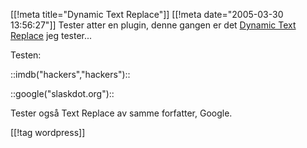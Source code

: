 [[!meta  title="Dynamic Text Replace"]]
[[!meta  date="2005-03-30 13:56:27"]]
Tester atter en plugin, denne gangen er det <a href="http://www.coffee2code.com/archives/2005/03/29/plugin-dynamic-text-replace/">Dynamic Text Replace</a> jeg tester...

Testen:

::imdb("hackers","hackers")::

::google("slaskdot.org")::

Tester også Text Replace av samme forfatter, Google.

[[!tag  wordpress]]